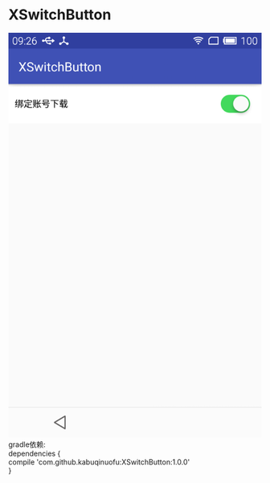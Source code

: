 # XSwitchButton
![image](https://github.com/kabuqinuofu/XSwitchButton/raw/master/app/src/main/res/Img/ios_style_switchbutton.png)</br>
 gradle依赖: </br>
 	dependencies { </br>
		compile 'com.github.kabuqinuofu:XSwitchButton:1.0.0' </br>
	}
